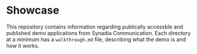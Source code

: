 # Showcase

This repository contains information regarding publically accessble and published demo applications from Synadia Communication.
Each directory at a minimum has a `walkthrough.md` file, describing what the demo is and how it works.
